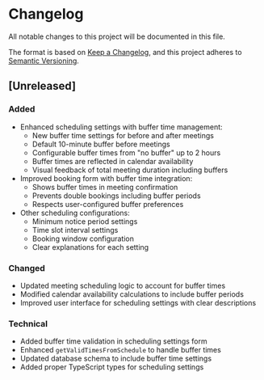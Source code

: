 # Changelog

All notable changes to this project will be documented in this file.

The format is based on [Keep a Changelog](https://keepachangelog.com/en/1.1.0/),
and this project adheres to [Semantic Versioning](https://semver.org/spec/v2.0.0.html).

## [Unreleased]

### Added

- Enhanced scheduling settings with buffer time management:
  - New buffer time settings for before and after meetings
  - Default 10-minute buffer before meetings
  - Configurable buffer times from "no buffer" up to 2 hours
  - Buffer times are reflected in calendar availability
  - Visual feedback of total meeting duration including buffers
- Improved booking form with buffer time integration:
  - Shows buffer times in meeting confirmation
  - Prevents double bookings including buffer periods
  - Respects user-configured buffer preferences
- Other scheduling configurations:
  - Minimum notice period settings
  - Time slot interval settings
  - Booking window configuration
  - Clear explanations for each setting

### Changed

- Updated meeting scheduling logic to account for buffer times
- Modified calendar availability calculations to include buffer periods
- Improved user interface for scheduling settings with clear descriptions

### Technical

- Added buffer time validation in scheduling settings form
- Enhanced `getValidTimesFromSchedule` to handle buffer times
- Updated database schema to include buffer time settings
- Added proper TypeScript types for scheduling settings
